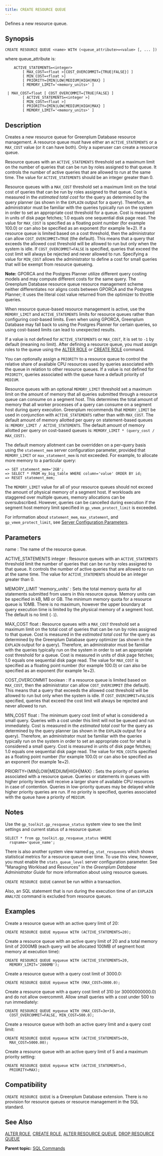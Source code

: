 ```yaml
---
title: CREATE RESOURCE QUEUE 
---
```


Defines a new resource queue.

## <a id="section2"></a>Synopsis 

``` {#sql_command_synopsis}
CREATE RESOURCE QUEUE <name> WITH (<queue_attribute>=<value> [, ... ])
```

where queue\_attribute is:

```
    ACTIVE_STATEMENTS=<integer>
        [ MAX_COST=<float >[COST_OVERCOMMIT={TRUE|FALSE}] ]
        [ MIN_COST=<float >]
        [ PRIORITY={MIN|LOW|MEDIUM|HIGH|MAX} ]
        [ MEMORY_LIMIT='<memory_units>' ]

 | MAX_COST=float [ COST_OVERCOMMIT={TRUE|FALSE} ]
        [ ACTIVE_STATEMENTS=<integer >]
        [ MIN_COST=<float >]
        [ PRIORITY={MIN|LOW|MEDIUM|HIGH|MAX} ]
        [ MEMORY_LIMIT='<memory_units>' ]
```

## <a id="section3"></a>Description 

Creates a new resource queue for Greenplum Database resource management. A resource queue must have either an `ACTIVE_STATEMENTS` or a `MAX_COST` value \(or it can have both\). Only a superuser can create a resource queue.

Resource queues with an `ACTIVE_STATEMENTS` threshold set a maximum limit on the number of queries that can be run by roles assigned to that queue. It controls the number of active queries that are allowed to run at the same time. The value for `ACTIVE_STATEMENTS` should be an integer greater than 0.

Resource queues with a `MAX_COST` threshold set a maximum limit on the total cost of queries that can be run by roles assigned to that queue. Cost is measured in the *estimated total cost* for the query as determined by the query planner \(as shown in the `EXPLAIN` output for a query\). Therefore, an administrator must be familiar with the queries typically run on the system in order to set an appropriate cost threshold for a queue. Cost is measured in units of disk page fetches; 1.0 equals one sequential disk page read. The value for `MAX_COST` is specified as a floating point number \(for example 100.0\) or can also be specified as an exponent \(for example 1e+2\). If a resource queue is limited based on a cost threshold, then the administrator can allow `COST_OVERCOMMIT=TRUE` \(the default\). This means that a query that exceeds the allowed cost threshold will be allowed to run but only when the system is idle. If `COST_OVERCOMMIT=FALSE` is specified, queries that exceed the cost limit will always be rejected and never allowed to run. Specifying a value for `MIN_COST` allows the administrator to define a cost for small queries that will be exempt from resource queueing.

**Note:** GPORCA and the Postgres Planner utilize different query costing models and may compute different costs for the same query. The Greenplum Database resource queue resource management scheme neither differentiates nor aligns costs between GPORCA and the Postgres Planner; it uses the literal cost value returned from the optimizer to throttle queries.

When resource queue-based resource management is active, use the `MEMORY_LIMIT` and `ACTIVE_STATEMENTS` limits for resource queues rather than configuring cost-based limits. Even when using GPORCA, Greenplum Database may fall back to using the Postgres Planner for certain queries, so using cost-based limits can lead to unexpected results.

If a value is not defined for `ACTIVE_STATEMENTS` or `MAX_COST`, it is set to `-1` by default \(meaning no limit\). After defining a resource queue, you must assign roles to the queue using the [ALTER ROLE](ALTER_ROLE.html) or [CREATE ROLE](CREATE_ROLE.html) command.

You can optionally assign a `PRIORITY` to a resource queue to control the relative share of available CPU resources used by queries associated with the queue in relation to other resource queues. If a value is not defined for `PRIORITY`, queries associated with the queue have a default priority of `MEDIUM`.

Resource queues with an optional `MEMORY_LIMIT` threshold set a maximum limit on the amount of memory that all queries submitted through a resource queue can consume on a segment host. This determines the total amount of memory that all worker processes of a query can consume on a segment host during query execution. Greenplum recommends that `MEMORY_LIMIT` be used in conjunction with `ACTIVE_STATEMENTS` rather than with `MAX_COST`. The default amount of memory allotted per query on statement-based queues is: `MEMORY_LIMIT / ACTIVE_STATEMENTS`. The default amount of memory allotted per query on cost-based queues is: `MEMORY_LIMIT * (query_cost / MAX_COST)`.

The default memory allotment can be overridden on a per-query basis using the `statement_mem` server configuration parameter, provided that `MEMORY_LIMIT` or `max_statement_mem` is not exceeded. For example, to allocate more memory to a particular query:

```
=> SET statement_mem='2GB';
=> SELECT * FROM my_big_table WHERE column='value' ORDER BY id;
=> RESET statement_mem;
```

The `MEMORY_LIMIT` value for all of your resource queues should not exceed the amount of physical memory of a segment host. If workloads are staggered over multiple queues, memory allocations can be oversubscribed. However, queries can be cancelled during execution if the segment host memory limit specified in `gp_vmem_protect_limit` is exceeded.

For information about `statement_mem`, `max_statement`, and `gp_vmem_protect_limit`, see [Server Configuration Parameters](../config_params/guc_config.html).

## <a id="section4"></a>Parameters 

name
:   The name of the resource queue.

ACTIVE\_STATEMENTS integer
:   Resource queues with an `ACTIVE_STATEMENTS` threshold limit the number of queries that can be run by roles assigned to that queue. It controls the number of active queries that are allowed to run at the same time. The value for `ACTIVE_STATEMENTS` should be an integer greater than 0.

MEMORY\_LIMIT 'memory\_units'
:   Sets the total memory quota for all statements submitted from users in this resource queue. Memory units can be specified in kB, MB or GB. The minimum memory quota for a resource queue is 10MB. There is no maximum, however the upper boundary at query execution time is limited by the physical memory of a segment host. The default is no limit \(`-1`\).

MAX\_COST float
:   Resource queues with a `MAX_COST` threshold set a maximum limit on the total cost of queries that can be run by roles assigned to that queue. Cost is measured in the *estimated total cost* for the query as determined by the Greenplum Database query optimizer \(as shown in the `EXPLAIN` output for a query\). Therefore, an administrator must be familiar with the queries typically run on the system in order to set an appropriate cost threshold for a queue. Cost is measured in units of disk page fetches; 1.0 equals one sequential disk page read. The value for `MAX_COST` is specified as a floating point number \(for example 100.0\) or can also be specified as an exponent \(for example 1e+2\).

COST\_OVERCOMMIT boolean
:   If a resource queue is limited based on `MAX_COST`, then the administrator can allow `COST_OVERCOMMIT` \(the default\). This means that a query that exceeds the allowed cost threshold will be allowed to run but only when the system is idle. If `COST_OVERCOMMIT=FALSE`is specified, queries that exceed the cost limit will always be rejected and never allowed to run.

MIN\_COST float
:   The minimum query cost limit of what is considered a small query. Queries with a cost under this limit will not be queued and run immediately. Cost is measured in the *estimated total cost* for the query as determined by the query planner \(as shown in the `EXPLAIN` output for a query\). Therefore, an administrator must be familiar with the queries typically run on the system in order to set an appropriate cost for what is considered a small query. Cost is measured in units of disk page fetches; 1.0 equals one sequential disk page read. The value for `MIN_COST`is specified as a floating point number \(for example 100.0\) or can also be specified as an exponent \(for example 1e+2\).

PRIORITY=\{MIN\|LOW\|MEDIUM\|HIGH\|MAX\}
:   Sets the priority of queries associated with a resource queue. Queries or statements in queues with higher priority levels will receive a larger share of available CPU resources in case of contention. Queries in low-priority queues may be delayed while higher priority queries are run. If no priority is specified, queries associated with the queue have a priority of `MEDIUM`.

## <a id="section5"></a>Notes 

Use the `gp_toolkit.gp_resqueue_status` system view to see the limit settings and current status of a resource queue:

```
SELECT * from gp_toolkit.gp_resqueue_status WHERE 
  rsqname='queue_name';
```

There is also another system view named `pg_stat_resqueues` which shows statistical metrics for a resource queue over time. To use this view, however, you must enable the `stats_queue_level` server configuration parameter. See "Managing Workload and Resources" in the *Greenplum Database Administrator Guide* for more information about using resource queues.

`CREATE RESOURCE QUEUE` cannot be run within a transaction.

Also, an SQL statement that is run during the execution time of an `EXPLAIN ANALYZE` command is excluded from resource queues.

## <a id="section6"></a>Examples 

Create a resource queue with an active query limit of 20:

```
CREATE RESOURCE QUEUE myqueue WITH (ACTIVE_STATEMENTS=20);
```

Create a resource queue with an active query limit of 20 and a total memory limit of 2000MB \(each query will be allocated 100MB of segment host memory at execution time\):

```
CREATE RESOURCE QUEUE myqueue WITH (ACTIVE_STATEMENTS=20, 
  MEMORY_LIMIT='2000MB');
```

Create a resource queue with a query cost limit of 3000.0:

```
CREATE RESOURCE QUEUE myqueue WITH (MAX_COST=3000.0);
```

Create a resource queue with a query cost limit of 310 \(or 30000000000.0\) and do not allow overcommit. Allow small queries with a cost under 500 to run immediately:

```
CREATE RESOURCE QUEUE myqueue WITH (MAX_COST=3e+10, 
  COST_OVERCOMMIT=FALSE, MIN_COST=500.0);
```

Create a resource queue with both an active query limit and a query cost limit:

```
CREATE RESOURCE QUEUE myqueue WITH (ACTIVE_STATEMENTS=30, 
  MAX_COST=5000.00);
```

Create a resource queue with an active query limit of 5 and a maximum priority setting:

```
CREATE RESOURCE QUEUE myqueue WITH (ACTIVE_STATEMENTS=5, 
  PRIORITY=MAX);
```

## <a id="section7"></a>Compatibility 

`CREATE RESOURCE QUEUE` is a Greenplum Database extension. There is no provision for resource queues or resource management in the SQL standard.

## <a id="section8"></a>See Also 

[ALTER ROLE](ALTER_ROLE.html), [CREATE ROLE](CREATE_ROLE.html), [ALTER RESOURCE QUEUE](ALTER_RESOURCE_QUEUE.html), [DROP RESOURCE QUEUE](DROP_RESOURCE_QUEUE.html)

**Parent topic:** [SQL Commands](../sql_commands/sql_ref.html)

